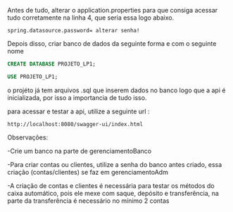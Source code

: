 Antes de tudo, alterar o application.properties para que consiga acessar tudo corretamente na linha 4, que seria essa
logo abaixo.
```code
spring.datasource.password= alterar senha!
```

Depois disso, criar banco de dados da seguinte forma e com o seguinte nome
```sql
CREATE DATABASE PROJETO_LP1;

USE PROJETO_LP1;
```

o projéto já tem arquivos .sql que inserem dados no  banco logo que a api é
inicializada, por isso a importancia de tudo isso.

para acessar e testar a api, utilize a seguinte url :
```link
http://localhost:8080/swagger-ui/index.html
```

Observações:

-Crie um banco na parte de gerenciamentoBanco

-Para criar contas ou clientes, utilize a senha do banco antes criado, essa criação (contas/clientes) se faz em gerenciamentoAdm

-A criação de contas e clientes é necessária para testar os métodos do caixa automático, pois ele mexe com saque, depósito e transferência, na parte da transferência é necessário no mínimo 2 contas


